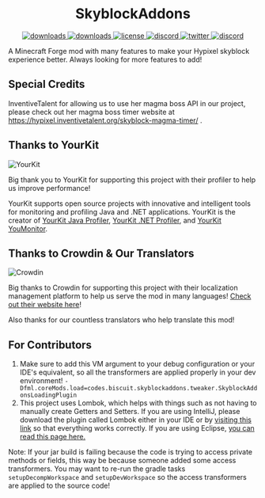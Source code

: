 <h1 align="center">SkyblockAddons</h1>

<p align="center">
  <a href="https://github.com/BiscuitDevelopment/SkyblockAddons/releases">
    <img alt="downloads" src="https://img.shields.io/github/v/release/BiscuitDevelopment/SkyblockAddons?color=56bcd3" target="_blank" />
  </a>
  <a href="https://github.com/BiscuitDevelopment/SkyblockAddons/releases">
    <img alt="downloads" src="https://img.shields.io/github/downloads/BiscuitDevelopment/SkyblockAddons/total?color=56bcd3" target="_blank" />
  </a>
  <a href="https://github.com/BiscuitDevelopment/SkyblockAddons/blob/master/LICENSE">
    <img alt="license" src="https://img.shields.io/github/license/BiscuitDevelopment/SkyblockAddons?color=56bcd3" target="_blank" />
  </a>
  <a href="https://discord.gg/PqTAEek">
    <img alt="discord" src="https://img.shields.io/discord/450878205294018560?color=56bcd3&label=discord" target="_blank" />
  </a>
  <a href="https://twitter.com/bisccut">
    <img alt="twitter" src="https://img.shields.io/twitter/follow/bisccut?style=social" target="_blank" />
  </a>
  <a href="https://discord.gg/PqTAEek">
    <img alt="discord" src="https://badges.crowdin.net/skyblockaddons/localized.svg?color=56bcd3" target="_blank" />
  </a>
</p>

A Minecraft Forge mod with many features to make your Hypixel skyblock experience better. Always looking for more features to add!

Special Credits
-----
InventiveTalent for  allowing us to use her magma boss API in our project, please check out her magma boss timer website at https://hypixel.inventivetalent.org/skyblock-magma-timer/ .

Thanks to YourKit
------
![YourKit](https://www.yourkit.com/images/yklogo.png)

Big thank you to YourKit for supporting this project with their profiler to help us improve performance!


YourKit supports open source projects with innovative and intelligent tools 
for monitoring and profiling Java and .NET applications.
YourKit is the creator of [YourKit Java Profiler](https://www.yourkit.com/java/profiler/),
[YourKit .NET Profiler](https://www.yourkit.com/.net/profiler/),
and [YourKit YouMonitor](https://www.yourkit.com/youmonitor/).

Thanks to Crowdin & Our Translators
------
![Crowdin](https://crowdin.com/images/crowdin-logo.svg)

Big thanks to Crowdin for supporting this project with their 
localization management platform to help us serve the mod in many languages!
[Check out their website here](https://crowdin.com/)!

Also thanks for our countless translators who help translate this mod!

For Contributors
------

1. Make sure to add this VM argument to your debug configuration or your IDE's equivalent, so all the transformers
are applied properly in your dev environment!
```-Dfml.coreMods.load=codes.biscuit.skyblockaddons.tweaker.SkyblockAddonsLoadingPlugin```
2. This project uses Lombok, which helps with things such as not having to manually create Getters and 
Setters. If you are using IntelliJ, please download the plugin called Lombok either in your IDE or by 
[visiting this link](https://plugins.jetbrains.com/plugin/6317-lombok) so that everything works correctly. 
If you are using Eclipse, [you can read this page here.](https://projectlombok.org/setup/eclipse)

Note: If your jar build is failing because the code is trying to access private methods or fields,
this way be because someone added some access transformers. 
You may want to re-run the gradle tasks `setupDecompWorkspace` and `setupDevWorkspace` so 
the access transformers are applied to the source code!